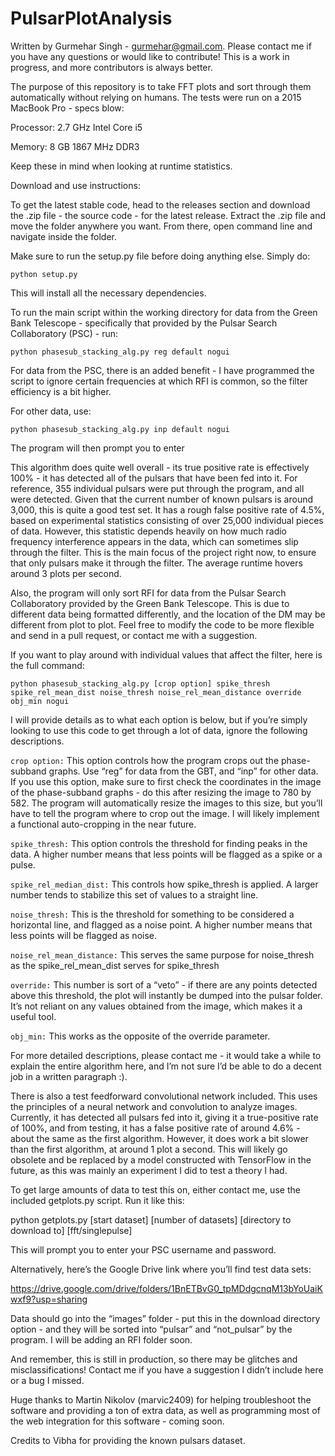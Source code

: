 # PulsarPlotAnalysis

Written by Gurmehar Singh - gurmehar@gmail.com. Please contact me if you have any questions or would like to contribute!
This is a work in progress, and more contributors is always better.

The purpose of this repository is to take FFT plots and sort through them automatically
without relying on humans. The tests were run on a 2015 MacBook Pro - specs blow:

Processor: 2.7 GHz Intel Core i5

Memory: 8 GB 1867 MHz DDR3 

Keep these in mind when looking at runtime statistics.

Download and use instructions:

To get the latest stable code, head to the releases section and download the .zip file - the source code - for the latest
release. Extract the .zip file and move the folder anywhere you want. From there, open command line and navigate inside the folder.

Make sure to run the setup.py file before doing anything else. Simply do:

```python setup.py```

This will install all the necessary dependencies.

To run the main script within the working directory for data from the Green Bank Telescope - specifically that provided by the Pulsar Search Collaboratory (PSC) - run:

```python phasesub_stacking_alg.py reg default nogui```

For data from the PSC, there is an added benefit - I have programmed the script to ignore certain frequencies at which RFI is common, so the filter efficiency is a bit higher.

For other data, use:

```python phasesub_stacking_alg.py inp default nogui```

The program will then prompt you to enter

This algorithm does quite well overall - its true positive rate is effectively 100% - it has detected all of the pulsars that have been fed into it. For reference,
355 individual pulsars were put through the program, and all were detected. Given that the current number of known pulsars is around 3,000, this is quite a good
test set. It has a rough false positive rate of 4.5%, based on experimental statistics consisting of over 25,000 individual pieces of data. However, this statistic
depends heavily on how much radio frequency interference appears in the data, which can sometimes slip through the filter. This is the main focus of the project right now,
to ensure that only pulsars make it through the filter. The average runtime hovers around 3 plots per second.

Also, the program will only sort RFI for data from the Pulsar Search Collaboratory provided by the Green Bank Telescope. This is due to different data being formatted differently,
and the location of the DM may be different from plot to plot. Feel free to modify the code to be more flexible and send in a pull request, or contact me with a suggestion.

If you want to play around with individual values that affect the filter, here is the full command:

```python phasesub_stacking_alg.py [crop option] spike_thresh spike_rel_mean_dist noise_thresh noise_rel_mean_distance override obj_min nogui```

I will provide details as to what each option is below, but if you’re simply looking to use this code to get through a lot of data, ignore the following descriptions.

```crop option:```
This option controls how the program crops out the phase-subband graphs. Use “reg” for data from the GBT, and “inp” for other data. If you
use this option, make sure to first check the coordinates in the image of the phase-subband graphs - do this after resizing the image to
780 by 582. The program will automatically resize the images to this size, but you’ll have to tell the program where to crop out the image.
I will likely implement a functional auto-cropping in the near future.

```spike_thresh:```
This option controls the threshold for finding peaks in the data. A higher number means that less points will be flagged as 
a spike or a pulse.

```spike_rel_median_dist:```
This controls how spike_thresh is applied. A larger number tends to stabilize this set of values to a straight line.

```noise_thresh:```
This is the threshold for something to be considered a horizontal line, and flagged as a noise point. A higher number means that
less points will be flagged as noise.

```noise_rel_mean_distance:```
This serves the same purpose for noise_thresh as the spike_rel_mean_dist serves for spike_thresh

```override:```
This number is sort of a “veto” - if there are any points detected above this threshold, the plot will instantly be dumped into the
pulsar folder. It’s not reliant on any values obtained from the image, which makes it a useful tool.

```obj_min:```
This works as the opposite of the override parameter.

For more detailed descriptions, please contact me - it would take a while to explain the entire algorithm here, and I’m not sure I’d be able
to do a decent job in a written paragraph :).

There is also a test feedforward convolutional network included. This uses the principles of a neural network and convolution to analyze
images. Currently, it has detected all pulsars fed into it, giving it a true-positive rate of 100%, and from testing, it has a false positive
rate of around 4.6% - about the same as the first algorithm. However, it does work a bit slower than the first algorithm, at around 1 plot a 
second. This will likely go obsolete and be replaced by a model constructed with TensorFlow in the future, as this was mainly an experiment
I did to test a theory I had.

To get large amounts of data to test this on, either contact me, use the included getplots.py script. Run it like this:

python getplots.py [start dataset] [number of datasets] [directory to download to] [fft/singlepulse]

This will prompt you to enter your PSC username and password.

Alternatively, here’s the Google Drive link where you’ll find test data sets:

https://drive.google.com/drive/folders/1BnETBvG0_tpMDdgcnqM13bYoUaiKwxf9?usp=sharing

Data should go into the “images” folder - put this in the download directory option - and they will be sorted into “pulsar” and “not_pulsar” by the program.
I will be adding an RFI folder soon.

And remember, this is still in production, so there may be glitches and misclassifications! Contact me if you have a suggestion
I didn’t include here or a bug I missed.

Huge thanks to Martin Nikolov (marvic2409) for helping troubleshoot the software and providing a ton of extra data, as well as programming most of the web integration for 
this software - coming soon.

Credits to Vibha for providing the known pulsars dataset.